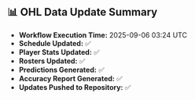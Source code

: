 ## 📊 OHL Data Update Summary
- **Workflow Execution Time:** 2025-09-06 03:24 UTC
- **Schedule Updated:** ✅
- **Player Stats Updated:** ✅
- **Rosters Updated:** ✅
- **Predictions Generated:** ✅
- **Accuracy Report Generated:** ✅
- **Updates Pushed to Repository:** ✅
